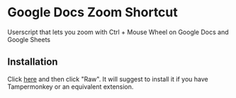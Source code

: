 # Google Docs Zoom Shortcut
Userscript that lets you zoom with Ctrl + Mouse Wheel on Google Docs and Google Sheets

## Installation

Click [here](./google-docs-zoom-shortcut.user.js) and then click "Raw". It will suggest to install it if you have Tampermonkey or an equivalent extension.
